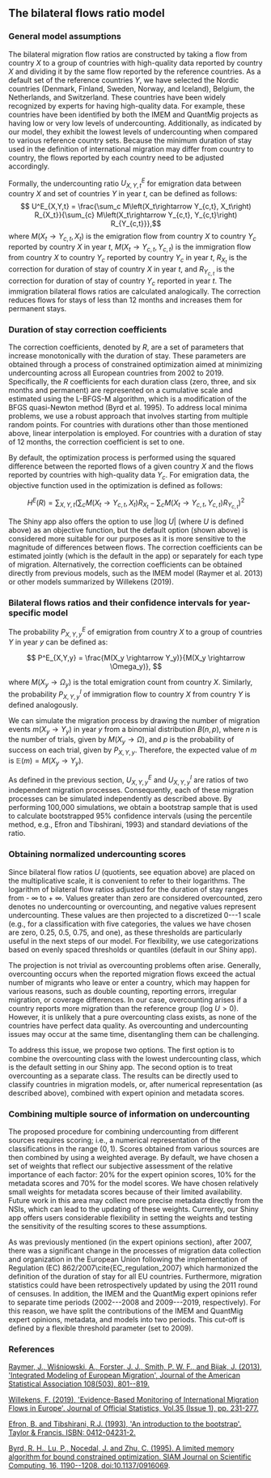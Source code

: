 ## **The bilateral flows ratio model**

### **General model assumptions**

The bilateral migration flow ratios are constructed by taking a flow from country $X$ to a group of countries with high-quality data reported by country $X$ and dividing it by the same flow reported by the reference countries. As a default set of the reference countries $Y$, we have selected the Nordic countries (Denmark, Finland, Sweden, Norway, and Iceland), Belgium, the Netherlands, and Switzerland. These countries have been widely recognized by experts for having high-quality data. For example, these countries have been identified by both the IMEM and QuantMig projects as having low or very low levels of undercounting. Additionally, as indicated by our model, they exhibit the lowest levels of undercounting when compared to various reference country sets. Because the minimum duration of stay used in the definition of international migration may differ from country to country, the flows reported by each country need to be adjusted accordingly.

Formally, the undercounting ratio $U^E_{X,Y,t}$ for emigration data between country $X$ and set of countries $Y$ in year $t$, can be defined as follows: 
$$ U^E_{X,Y,t} = \frac{\sum_c M\left(X_t\rightarrow Y_{c,t}, X_t\right) R_{X_t}}{\sum_{c} M\left(X_t\rightarrow Y_{c,t}, Y_{c,t}\right) R_{Y_{c,t}}},$$ 
where $M\left(X_t\rightarrow Y_{c,t}, X_t\right)$ is the emigration flow from country $X$ to country $Y_c$ reported by country $X$ in year $t$, $M\left(X_t\rightarrow Y_{c,t}, Y_{c,t}\right)$ is the immigration flow from country $X$ to country $Y_c$ reported by country $Y_c$ in year $t$, $R_{X_t}$ is the correction for duration of stay of country $X$ in year $t$, and $R_{Y_{c,t}}$ is the correction for duration of stay of country $Y_c$ reported in year $t$. The immigration bilateral flows ratios are calculated analogically. The correction reduces flows for stays of less than 12 months and increases them for permanent stays.

### **Duration of stay correction coefficients**

The correction coefficients, denoted by $R$, are a set of parameters that increase monotonically with the duration of stay. These parameters are obtained through a process of constrained optimization aimed at minimizing undercounting across all European countries from 2002 to 2019. Specifically, the $R$ coefficients for each duration class (zero, three, and six months and permanent) are represented on a cumulative scale and estimated using the L-BFGS-M algorithm, which is a modification of the BFGS quasi-Newton method (Byrd et al. 1995). To address local minima problems, we use a robust approach that involves starting from multiple random points. For countries with durations other than those mentioned above, linear interpolation is employed. For countries with a duration of stay of 12 months, the correction coefficient is set to one.

By default, the optimization process is performed using the squared difference between the reported flows of a given country $X$ and the flows reported by countries with high-quality data $Y_c$. For emigration data, the objective function used in the optimization is defined as follows:

$$ H^E (R) = \sum_{X,Y,t} (\sum_{c} M\left(X_t\rightarrow Y_{c,t}, X_t\right) R_{X_t} - \sum_{c} M\left(X_t\rightarrow Y_{c,t}, Y_{c,t}\right) R_{Y_{c,t}} )^2 $$

The Shiny app also offers the option to use |log $U$| (where $U$ is defined above) as an objective function, but the default option (shown above) is considered more suitable for our purposes as it is more sensitive to the magnitude of differences between flows. The correction coefficients can be estimated jointly (which is the default in the app) or separately for each type of migration. Alternatively, the correction coefficients can be obtained directly from previous models, such as the IMEM model (Raymer et al. 2013) or other models summarized by Willekens (2019).

### **Bilateral flows ratios and their confidence intervals for year-specific model**

The probability $P^E_{X,Y,y}$ of emigration from country $X$ to a group of countries $Y$ in year $y$ can be defined as:

$$ P^E_{X,Y,y} = \frac{M(X_y \rightarrow Y_y)}{M(X_y \rightarrow \Omega_y)}, $$

where $M(X_y \rightarrow \Omega_y)$ is the total emigration count from country $X$. Similarly, the probability $P^I_{X,Y,y}$ of immigration flow to country $X$ from country $Y$ is defined analogously.

We can simulate the migration process by drawing the number of migration events $m(X_y \rightarrow Y_y)$ in year $y$ from a binomial distribution $B(n, p)$, where $n$ is the number of trials, given by $M(X_y \rightarrow \Omega)$, and $p$ is the probability of success on each trial, given by $P_{X,Y,y}$. Therefore, the expected value of $m$ is $\mathbb{E}(m) = M(X_y \rightarrow Y_y)$.

As defined in the previous section, $U^E_{X,Y,y}$ and $U^I_{X,Y,y}$ are ratios of two independent migration processes. Consequently, each of these migration processes can be simulated independently as described above. By performing 100,000 simulations, we obtain a bootstrap sample that is used to calculate bootstrapped 95% confidence intervals (using the percentile method, e.g., Efron and Tibshirani, 1993) and standard deviations of the ratio.

### **Obtaining normalized undercounting scores**

Since bilateral flow ratios $U$ (quotients, see equation above) are placed on the multiplicative scale, it is convenient to refer to their logarithms. The logarithm of bilateral flow ratios adjusted for the duration of stay ranges from - $\infty$ to + $\infty$. Values greater than zero are considered overcounted, zero denotes no undercounting or overcounting, and negative values represent undercounting. These values are then projected to a discretized 0---1 scale (e.g., for a classification with five categories, the values we have chosen are zero, 0.25, 0.5, 0.75, and one), as these thresholds are particularly useful in the next steps of our model. For flexibility, we use categorizations based on evenly spaced thresholds or quantiles (default in our Shiny app).

The projection is not trivial as overcounting problems often arise. Generally, overcounting occurs when the reported migration flows exceed the actual number of migrants who leave or enter a country, which may happen for various reasons, such as double counting, reporting errors, irregular migration, or coverage differences. In our case, overcounting arises if a country reports more migration than the reference group (log $U > 0$). However, it is unlikely that a pure overcounting class exists, as none of the countries have perfect data quality. As overcounting and undercounting issues may occur at the same time, disentangling them can be challenging.

To address this issue, we propose two options. The first option is to combine the overcounting class with the lowest undercounting class, which is the default setting in our Shiny app. The second option is to treat overcounting as a separate class. The results can be directly used to classify countries in migration models, or, after numerical representation (as described above), combined with expert opinion and metadata scores.

### **Combining multiple source of information on undercounting**

The proposed procedure for combining undercounting from different sources requires scoring; i.e., a numerical representation of the classifications in the range $(0,1)$. Scores obtained from various sources are then combined by using a weighted average. By default, we have chosen a set of weights that reflect our subjective assessment of the relative importance of each factor: 20% for the expert opinion scores, 10% for the metadata scores and 70% for the model scores. We have chosen relatively small weights for metadata scores because of their limited availability. Future work in this area may collect more precise metadata directly from the NSIs, which can lead to the updating of these weights. Currently, our Shiny app offers users considerable flexibility in setting the weights and testing the sensitivity of the resulting scores to these assumptions.

As was previously mentioned (in the expert opinions section), after 2007, there was a significant change in the processes of migration data collection and organization in the European Union following the implementation of Regulation (EC) 862/2007\cite{EC_regulation_2007} which harmonized the definition of the duration of stay for all EU countries. Furthermore, migration statistics could have been retrospectively updated by using the 2011 round of censuses. In addition, the IMEM and the QuantMig expert opinions refer to separate time periods (2002---2008 and 2009---2019, respectively). For this reason, we have split the contributions of the IMEM and QuantMig expert opinions, metadata, and models into two periods. This cut-off is defined by a flexible threshold parameter (set to 2009).

### **References**

<a href="https://www.tandfonline.com/doi/abs/10.1080/01621459.2013.789435?journalCode=uasa20">Raymer, J., Wiśniowski, A., Forster, J. J., Smith, P. W. F., and Bijak, J. (2013), 'Integrated Modeling of European Migration', Journal of the American Statistical Association 108(503), 801--819.</a>

<a href="https://sciendo.com/article/10.2478/jos-2019-0011"> Willekens, F. (2019), 'Evidence-Based Monitoring of International Migration Flows in Europe'. Journal of Official Statistics, Vol.35 (Issue 1), pp. 231-277.</a>

<a href="https://books.google.de/books/about/An_Introduction_to_the_Bootstrap.html?id=gLlpIUxRntoC&redir_esc=y">Efron, B. and Tibshirani, R.J. (1993), 'An introduction to the bootstrap'. Taylor & Francis. ISBN: 0412-04231-2.</a>

<a href="https://epubs.siam.org/doi/10.1137/0916069"> Byrd, R. H., Lu, P., Nocedal, J. and Zhu, C. (1995). A limited memory algorithm for bound constrained optimization. SIAM Journal on Scientific Computing, 16, 1190--1208. <doi:10.1137/0916069>.</a>
